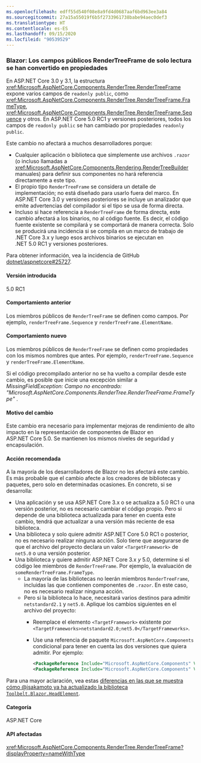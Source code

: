 ```yaml
---
ms.openlocfilehash: edff55d540f08e8a9fd4d0687aaf6bd963ee3a84
ms.sourcegitcommit: 27a15a55019f6b5f2733961738babe94aec0def3
ms.translationtype: HT
ms.contentlocale: es-ES
ms.lasthandoff: 09/15/2020
ms.locfileid: "90539529"
---
```

### <a name="blazor-rendertreeframe-readonly-public-fields-have-become-properties"></a>Blazor: Los campos públicos RenderTreeFrame de solo lectura se han convertido en propiedades

En ASP.NET Core 3.0 y 3.1, la estructura <xref:Microsoft.AspNetCore.Components.RenderTree.RenderTreeFrame> expone varios campos de `readonly public`, como <xref:Microsoft.AspNetCore.Components.RenderTree.RenderTreeFrame.FrameType>, <xref:Microsoft.AspNetCore.Components.RenderTree.RenderTreeFrame.Sequence> y otros. En ASP.NET Core 5.0 RC1 y versiones posteriores, todos los campos de `readonly public` se han cambiado por propiedades `readonly public`.

Este cambio no afectará a muchos desarrolladores porque:

* Cualquier aplicación o biblioteca que simplemente use archivos `.razor` (o incluso llamadas a <xref:Microsoft.AspNetCore.Components.Rendering.RenderTreeBuilder> manuales) para definir sus componentes no hará referencia directamente a este tipo.
* El propio tipo `RenderTreeFrame` se considera un detalle de implementación; no está diseñado para usarlo fuera del marco. En ASP.NET Core 3.0 y versiones posteriores se incluye un analizador que emite advertencias del compilador si el tipo se usa de forma directa.
* Incluso si hace referencia a `RenderTreeFrame` de forma directa, este cambio afectará a los binarios, no al código fuente. Es decir, el código fuente existente se compilará y se comportará de manera correcta. Solo se producirá una incidencia si se compila en un marco de trabajo de .NET Core 3.x y luego esos archivos binarios se ejecutan en .NET 5.0 RC1 y versiones posteriores.

Para obtener información, vea la incidencia de GitHub [dotnet/aspnetcore#25727](https://github.com/dotnet/aspnetcore/issues/25727).

#### <a name="version-introduced"></a>Versión introducida

5.0 RC1

#### <a name="old-behavior"></a>Comportamiento anterior

Los miembros públicos de `RenderTreeFrame` se definen como campos. Por ejemplo, `renderTreeFrame.Sequence` y `renderTreeFrame.ElementName`.

#### <a name="new-behavior"></a>Comportamiento nuevo

Los miembros públicos de `RenderTreeFrame` se definen como propiedades con los mismos nombres que antes. Por ejemplo, `renderTreeFrame.Sequence` y `renderTreeFrame.ElementName`.

Si el código precompilado anterior no se ha vuelto a compilar desde este cambio, es posible que inicie una excepción similar a *MissingFieldException: Campo no encontrado: "Microsoft.AspNetCore.Components.RenderTree.RenderTreeFrame.FrameType"* .

#### <a name="reason-for-change"></a>Motivo del cambio

Este cambio era necesario para implementar mejoras de rendimiento de alto impacto en la representación de componentes de Blazor en ASP.NET Core 5.0. Se mantienen los mismos niveles de seguridad y encapsulación.

#### <a name="recommended-action"></a>Acción recomendada

A la mayoría de los desarrolladores de Blazor no les afectará este cambio. Es más probable que el cambio afecte a los creadores de bibliotecas y paquetes, pero solo en determinadas ocasiones. En concreto, si se desarrolla:

* Una aplicación y se usa ASP.NET Core 3.x o se actualiza a 5.0 RC1 o una versión posterior, no es necesario cambiar el código propio. Pero si depende de una biblioteca actualizada para tener en cuenta este cambio, tendrá que actualizar a una versión más reciente de esa biblioteca.
* Una biblioteca y solo quiere admitir ASP.NET Core 5.0 RC1 o posterior, no es necesario realizar ninguna acción. Solo tiene que asegurarse de que el archivo del proyecto declara un valor `<TargetFramework>` de `net5.0` o una versión posterior.
* Una biblioteca y quiere admitir ASP.NET Core 3.x *y* 5.0, determine si el código lee miembros de `RenderTreeFrame`. Por ejemplo, la evaluación de `someRenderTreeFrame.FrameType`.
  * La mayoría de las bibliotecas no leerán miembros `RenderTreeFrame`, incluidas las que contienen componentes de `.razor`. En este caso, no es necesario realizar ninguna acción.
  * Pero si la biblioteca lo hace, necesitará varios destinos para admitir `netstandard2.1` y `net5.0`. Aplique los cambios siguientes en el archivo del proyecto:
    * Reemplace el elemento `<TargetFramework>` existente por `<TargetFrameworks>netstandard2.0;net5.0</TargetFrameworks>`.
    * Use una referencia de paquete `Microsoft.AspNetCore.Components` condicional para tener en cuenta las dos versiones que quiera admitir. Por ejemplo:

        ```xml
        <PackageReference Include="Microsoft.AspNetCore.Components" Version="3.0.0" Condition="'$(TargetFramework)' == 'netstandard2.0'" />
        <PackageReference Include="Microsoft.AspNetCore.Components" Version="5.0.0-rc.1.*" Condition="'$(TargetFramework)' != 'netstandard2.0'" />
        ```

Para una mayor aclaración, vea estas [diferencias en las que se muestra cómo @jsakamoto ya ha actualizado la biblioteca `Toolbelt.Blazor.HeadElement`](https://github.com/jsakamoto/Toolbelt.Blazor.HeadElement/commit/090df430ba725f9420d412753db8104e8c32bf51).

#### <a name="category"></a>Categoría

ASP.NET Core

#### <a name="affected-apis"></a>API afectadas

<xref:Microsoft.AspNetCore.Components.RenderTree.RenderTreeFrame?displayProperty=nameWithType>

<!--

#### Affected APIs

`T:Microsoft.AspNetCore.Components.RenderTree.RenderTreeFrame`

-->
